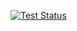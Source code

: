 [![Test Status](https://github.com/AlexanderPismenskiy/hexlet_pytest/workflows/pytest_check/badge.svg)](https://github.com/AlexanderPismenskiy/hexlet_pytest/actions/)
